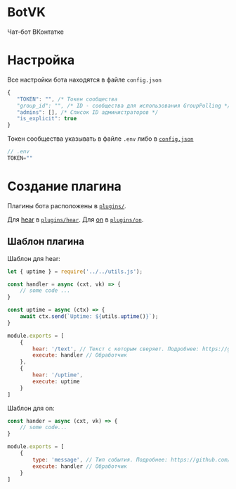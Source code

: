 # BotVK
 Чат-бот ВКонтатке

# Настройка
 Все настройки бота находятся в файле `config.json`


 ``` js
 {
    "TOKEN": "", /* Токен сообщества
    "group_id": "", /* ID - сообщества для использования GroupPolling */
    "admins": [], /* Список ID администраторов */
    "is_explicit": true
 }
 ```

 Токен сообщества указывать в файле `.env` либо в [`config.json`](config.json)
 
 ``` js
 // .env
 TOKEN=""
 
 ```



# Создание плагина
 Плагины бота расположены в [`plugins/`](plugins/). 

 Для [hear](https://github.com/negezor/vk-io/blob/master/docs/ru/api-reference/updates.md#hear) в  [`plugins/hear`](plugins/hear).
 Для [on](https://github.com/negezor/vk-io/blob/master/docs/ru/api-reference/updates.md#on) в [`plugins/on`](plugins/on).

## Шаблон плагина

Шаблон для hear: 

```js
let { uptime } = require('../../utils.js');

const handler = async (cxt, vk) => {
    // some code ...
}

const uptime = async (ctx) => {
    await ctx.send(`Uptime: ${utils.uptime()}`);
}

module.exports = [
    {
        hear: '/text', // Текст с которым сверяет. Подробнее: https://github.com/negezor/vk-io/blob/master/docs/ru/api-reference/updates.md#hear
        execute: handler // Обработчик
    }, 
    {
        hear: '/uptime',
        execute: uptime
    }
]

```

Шаблон для on:  

```js
const hander = async (cxt, vk) => {
    // some code...
}

module.exports = [
    {
        type: 'message', // Тип события. Подробнее: https://github.com/negezor/vk-io/blob/master/docs/ru/api-reference/updates.md#on 
        execute: handler // Обработчик
    }
]

```
